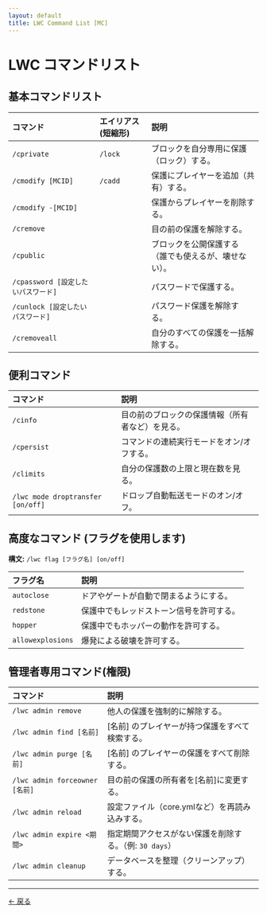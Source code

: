 ```yaml
---
layout: default
title: LWC Command List [MC]
---
```


# LWC コマンドリスト

## 基本コマンドリスト

| コマンド | エイリアス (短縮形) | 説明 |
| :--- | :--- | :--- |
| `/cprivate` | `/lock` | ブロックを自分専用に保護（ロック）する。 |
| `/cmodify [MCID]` | `/cadd` | 保護にプレイヤーを追加（共有）する。 |
| `/cmodify -[MCID] ` | | 保護からプレイヤーを削除する。 |
| `/cremove` | | 目の前の保護を解除する。 |
| `/cpublic` | | ブロックを公開保護する（誰でも使えるが、壊せない）。 |
| `/cpassword [設定したいパスワード]` | | パスワードで保護する。 |
| `/cunlock [設定したいパスワード]` | | パスワード保護を解除する。 |
| `/cremoveall` | | 自分のすべての保護を一括解除する。 |

## 便利コマンド

| コマンド | 説明 |
| :--- | :--- |
| `/cinfo` | 目の前のブロックの保護情報（所有者など）を見る。 |
| `/cpersist` | コマンドの連続実行モードをオン/オフする。 |
| `/climits` | 自分の保護数の上限と現在数を見る。 |
| `/lwc mode droptransfer [on/off]` | ドロップ自動転送モードのオン/オフ。 |

## 高度なコマンド (フラグを使用します)

**構文:** `/lwc flag [フラグ名] [on/off]`

| フラグ名 | 説明 |
| :--- | :--- |
| `autoclose` | ドアやゲートが自動で閉まるようにする。 |
| `redstone` | 保護中でもレッドストーン信号を許可する。 |
| `hopper` | 保護中でもホッパーの動作を許可する。 |
| `allowexplosions` | 爆発による破壊を許可する。 |

## 管理者専用コマンド(権限)

| コマンド | 説明 |
| :--- | :--- |
| `/lwc admin remove` | 他人の保護を強制的に解除する。 |
| `/lwc admin find [名前]` | [名前] のプレイヤーが持つ保護をすべて検索する。 |
| `/lwc admin purge [名前]` | [名前] のプレイヤーの保護をすべて削除する。 |
| `/lwc admin forceowner [名前]` | 目の前の保護の所有者を[名前]に変更する。 |
| `/lwc admin reload` | 設定ファイル（core.ymlなど）を再読み込みする。 |
| `/lwc admin expire <期間>` | 指定期間アクセスがない保護を削除する。（例: `30 days`） |
| `/lwc admin cleanup` | データベースを整理（クリーンアップ）する。 |

---

[← 戻る](../index.md)
